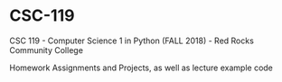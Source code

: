 # CSC-119
CSC 119 - Computer Science 1 in Python (FALL 2018) - Red Rocks Community College

Homework Assignments and Projects, as well as lecture example code
